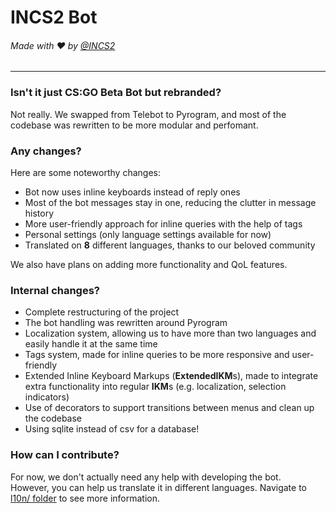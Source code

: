 # INCS2 Bot

###### Made with ❤️ by [@INCS2](https://t.me/INCS2)

---

### Isn't it just CS:GO Beta Bot but rebranded?

Not really. 
We swapped from Telebot to Pyrogram, 
and most of the codebase was rewritten to be more modular and perfomant.

### Any changes?

Here are some noteworthy changes:
- Bot now uses inline keyboards instead of reply ones
- Most of the bot messages stay in one, reducing the clutter in message history
- More user-friendly approach for inline queries with the help of tags
- Personal settings (only language settings available for now)
- Translated on **8** different languages, thanks to our beloved community

We also have plans on adding more functionality and QoL features.

### Internal changes?
 
- Complete restructuring of the project
- The bot handling was rewritten around Pyrogram
- Localization system, allowing us to have more than two languages
  and easily handle it at the same time
- Tags system, made for inline queries to be more responsive and user-friendly
- Extended Inline Keyboard Markups (**ExtendedIKM**s), 
  made to integrate extra functionality into regular **IKM**s (e.g. localization, selection indicators)
- Use of decorators to support transitions between menus and clean up the codebase
- Using sqlite instead of csv for a database!

### How can I contribute?

For now, we don't actually need any help with developing the bot. \
However, you can help us translate it in different languages.
Navigate to [l10n/ folder](./l10n) to see more information.


[mtproto api advantages]: https://docs.pyrogram.org/topics/mtproto-vs-botapi#advantages-of-the-mtproto-api